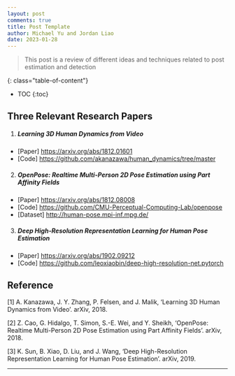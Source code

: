 ```yaml
---
layout: post
comments: true
title: Post Template
author: Michael Yu and Jordan Liao
date: 2023-01-28
---
```



> This post is a review of different ideas and techniques related to post estimation and detection


<!--more-->
{: class="table-of-content"}
* TOC
{:toc}

## Three Relevant Research Papers

1. ##### Learning 3D Human Dynamics from Video 
  - [Paper] https://arxiv.org/abs/1812.01601
  - [Code] https://github.com/akanazawa/human_dynamics/tree/master
2. ##### OpenPose: Realtime Multi-Person 2D Pose Estimation using Part Affinity Fields
  - [Paper] https://arxiv.org/abs/1812.08008
  - [Code] https://github.com/CMU-Perceptual-Computing-Lab/openpose
  - [Dataset] http://human-pose.mpi-inf.mpg.de/
3. ##### Deep High-Resolution Representation Learning for Human Pose Estimation
  - [Paper] https://arxiv.org/abs/1902.09212
  - [Code] https://github.com/leoxiaobin/deep-high-resolution-net.pytorch

## Reference

[1] A. Kanazawa, J. Y. Zhang, P. Felsen, and J. Malik, ‘Learning 3D Human Dynamics from Video’. arXiv, 2018.

[2] Z. Cao, G. Hidalgo, T. Simon, S.-E. Wei, and Y. Sheikh, ‘OpenPose: Realtime Multi-Person 2D Pose Estimation using Part Affinity Fields’. arXiv, 2018.

[3] K. Sun, B. Xiao, D. Liu, and J. Wang, ‘Deep High-Resolution Representation Learning for Human Pose Estimation’. arXiv, 2019.

---
